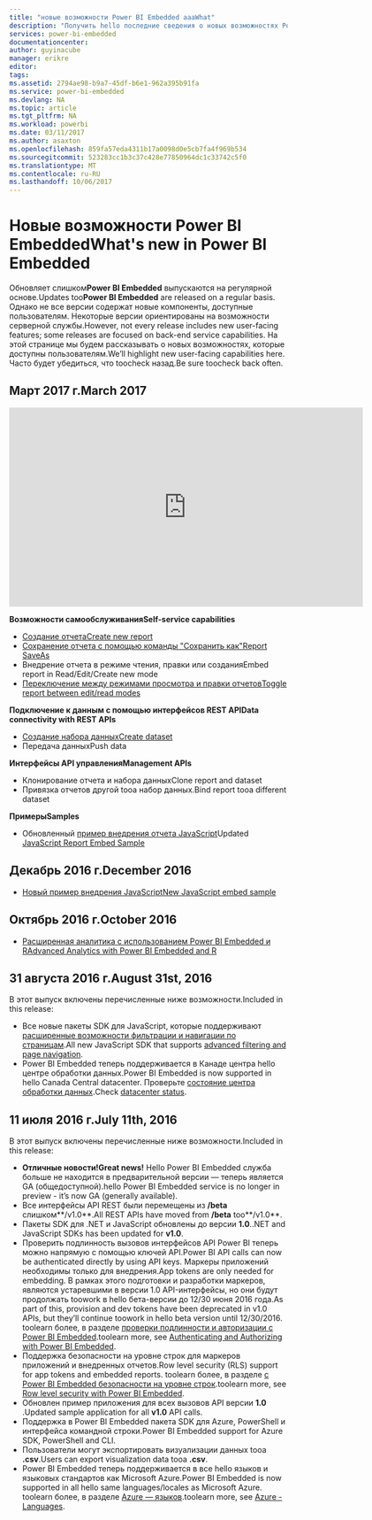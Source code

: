 ```yaml
---
title: "новые возможности Power BI Embedded aaaWhat"
description: "Получить hello последние сведения о новых возможностях Power BI Embedded"
services: power-bi-embedded
documentationcenter: 
author: guyinacube
manager: erikre
editor: 
tags: 
ms.assetid: 2794ae98-b9a7-45df-b6e1-962a395b91fa
ms.service: power-bi-embedded
ms.devlang: NA
ms.topic: article
ms.tgt_pltfrm: NA
ms.workload: powerbi
ms.date: 03/11/2017
ms.author: asaxton
ms.openlocfilehash: 859fa57eda4311b17a0098d0e5cb7fa4f969b534
ms.sourcegitcommit: 523283cc1b3c37c428e77850964dc1c33742c5f0
ms.translationtype: MT
ms.contentlocale: ru-RU
ms.lasthandoff: 10/06/2017
---
```

# <a name="whats-new-in-power-bi-embedded"></a><span data-ttu-id="75ae3-103">Новые возможности Power BI Embedded</span><span class="sxs-lookup"><span data-stu-id="75ae3-103">What's new in Power BI Embedded</span></span>

<span data-ttu-id="75ae3-104">Обновляет слишком**Power BI Embedded** выпускаются на регулярной основе.</span><span class="sxs-lookup"><span data-stu-id="75ae3-104">Updates too**Power BI Embedded** are released on a regular basis.</span></span> <span data-ttu-id="75ae3-105">Однако не все версии содержат новые компоненты, доступные пользователям. Некоторые версии ориентированы на возможности серверной службы.</span><span class="sxs-lookup"><span data-stu-id="75ae3-105">However, not every release includes new user-facing features; some releases are focused on back-end service capabilities.</span></span> <span data-ttu-id="75ae3-106">На этой странице мы будем рассказывать о новых возможностях, которые доступны пользователям.</span><span class="sxs-lookup"><span data-stu-id="75ae3-106">We’ll highlight new user-facing capabilities here.</span></span> <span data-ttu-id="75ae3-107">Часто будет убедиться, что toocheck назад.</span><span class="sxs-lookup"><span data-stu-id="75ae3-107">Be sure toocheck back often.</span></span>

## <a name="march-2017"></a><span data-ttu-id="75ae3-108">Март 2017 г.</span><span class="sxs-lookup"><span data-stu-id="75ae3-108">March 2017</span></span>

<iframe width="640" height="360" src="https://www.youtube.com/embed/ibuN4DzCl5c?showinfo=0" frameborder="0" allowfullscreen></iframe>

<span data-ttu-id="75ae3-109">**Возможности самообслуживания**</span><span class="sxs-lookup"><span data-stu-id="75ae3-109">**Self-service capabilities**</span></span>

* [<span data-ttu-id="75ae3-110">Создание отчета</span><span class="sxs-lookup"><span data-stu-id="75ae3-110">Create new report</span></span>](power-bi-embedded-create-report-from-dataset.md)
* [<span data-ttu-id="75ae3-111">Сохранение отчета с помощью команды "Сохранить как"</span><span class="sxs-lookup"><span data-stu-id="75ae3-111">Report SaveAs</span></span>](power-bi-embedded-save-reports.md)
* <span data-ttu-id="75ae3-112">Внедрение отчета в режиме чтения, правки или создания</span><span class="sxs-lookup"><span data-stu-id="75ae3-112">Embed report in Read/Edit/Create new mode</span></span> 
* [<span data-ttu-id="75ae3-113">Переключение между режимами просмотра и правки отчетов</span><span class="sxs-lookup"><span data-stu-id="75ae3-113">Toggle report between edit/read modes</span></span>](power-bi-embedded-toggle-mode.md)

<span data-ttu-id="75ae3-114">**Подключение к данным с помощью интерфейсов REST API**</span><span class="sxs-lookup"><span data-stu-id="75ae3-114">**Data connectivity with REST APIs**</span></span>

* [<span data-ttu-id="75ae3-115">Создание набора данных</span><span class="sxs-lookup"><span data-stu-id="75ae3-115">Create dataset</span></span>](https://msdn.microsoft.com/library/azure/mt778875.aspx)
* <span data-ttu-id="75ae3-116">Передача данных</span><span class="sxs-lookup"><span data-stu-id="75ae3-116">Push data</span></span> 

<span data-ttu-id="75ae3-117">**Интерфейсы API управления**</span><span class="sxs-lookup"><span data-stu-id="75ae3-117">**Management APIs**</span></span>

* <span data-ttu-id="75ae3-118">Клонирование отчета и набора данных</span><span class="sxs-lookup"><span data-stu-id="75ae3-118">Clone report and dataset</span></span>
* <span data-ttu-id="75ae3-119">Привязка отчетов другой tooa набор данных.</span><span class="sxs-lookup"><span data-stu-id="75ae3-119">Bind report tooa different dataset</span></span>

<span data-ttu-id="75ae3-120">**Примеры**</span><span class="sxs-lookup"><span data-stu-id="75ae3-120">**Samples**</span></span>

* <span data-ttu-id="75ae3-121">Обновленный [пример внедрения отчета JavaScript](https://microsoft.github.io/PowerBI-JavaScript/demo)</span><span class="sxs-lookup"><span data-stu-id="75ae3-121">Updated [JavaScript Report Embed Sample](https://microsoft.github.io/PowerBI-JavaScript/demo)</span></span>

## <a name="december-2016"></a><span data-ttu-id="75ae3-122">Декабрь 2016 г.</span><span class="sxs-lookup"><span data-stu-id="75ae3-122">December 2016</span></span>

* [<span data-ttu-id="75ae3-123">Новый пример внедрения JavaScript</span><span class="sxs-lookup"><span data-stu-id="75ae3-123">New JavaScript embed sample</span></span>](https://microsoft.github.io/PowerBI-JavaScript/demo/)

## <a name="october-2016"></a><span data-ttu-id="75ae3-124">Октябрь 2016 г.</span><span class="sxs-lookup"><span data-stu-id="75ae3-124">October 2016</span></span>

* [<span data-ttu-id="75ae3-125">Расширенная аналитика с использованием Power BI Embedded и R</span><span class="sxs-lookup"><span data-stu-id="75ae3-125">Advanced Analytics with Power BI Embedded and R</span></span>](https://powerbi.microsoft.com/blog/r-in-pbie/)

## <a name="august-31st-2016"></a><span data-ttu-id="75ae3-126">31 августа 2016 г.</span><span class="sxs-lookup"><span data-stu-id="75ae3-126">August 31st, 2016</span></span>
<span data-ttu-id="75ae3-127">В этот выпуск включены перечисленные ниже возможности.</span><span class="sxs-lookup"><span data-stu-id="75ae3-127">Included in this release:</span></span>

* <span data-ttu-id="75ae3-128">Все новые пакеты SDK для JavaScript, которые поддерживают [расширенные возможности фильтрации и навигации по страницам](power-bi-embedded-interact-with-reports.md).</span><span class="sxs-lookup"><span data-stu-id="75ae3-128">All new JavaScript SDK that supports [advanced filtering and page navigation](power-bi-embedded-interact-with-reports.md).</span></span>
* <span data-ttu-id="75ae3-129">Power BI Embedded теперь поддерживается в Канаде центра hello центре обработки данных.</span><span class="sxs-lookup"><span data-stu-id="75ae3-129">Power BI Embedded is now supported in hello Canada Central datacenter.</span></span> <span data-ttu-id="75ae3-130">Проверьте [состояние центра обработки данных](https://azure.microsoft.com/status/).</span><span class="sxs-lookup"><span data-stu-id="75ae3-130">Check [datacenter status](https://azure.microsoft.com/status/).</span></span>

## <a name="july-11th-2016"></a><span data-ttu-id="75ae3-131">11 июля 2016 г.</span><span class="sxs-lookup"><span data-stu-id="75ae3-131">July 11th, 2016</span></span>
<span data-ttu-id="75ae3-132">В этот выпуск включены перечисленные ниже возможности.</span><span class="sxs-lookup"><span data-stu-id="75ae3-132">Included in this release:</span></span>

* <span data-ttu-id="75ae3-133">**Отличные новости!**</span><span class="sxs-lookup"><span data-stu-id="75ae3-133">**Great news!**</span></span> <span data-ttu-id="75ae3-134">Hello Power BI Embedded служба больше не находится в предварительной версии — теперь является GA (общедоступной).</span><span class="sxs-lookup"><span data-stu-id="75ae3-134">hello Power BI Embedded service is no longer in preview - it’s now GA (generally available).</span></span>  
* <span data-ttu-id="75ae3-135">Все интерфейсы API REST были перемещены из **/beta** слишком**/v1.0**.</span><span class="sxs-lookup"><span data-stu-id="75ae3-135">All REST APIs have moved from **/beta** too**/v1.0**.</span></span>
* <span data-ttu-id="75ae3-136">Пакеты SDK для .NET и JavaScript обновлены до версии **1.0**.</span><span class="sxs-lookup"><span data-stu-id="75ae3-136">.NET and JavaScript SDKs has been updated for **v1.0**.</span></span>
* <span data-ttu-id="75ae3-137">Проверить подлинность вызовов интерфейсов API Power BI теперь можно напрямую с помощью ключей API.</span><span class="sxs-lookup"><span data-stu-id="75ae3-137">Power BI API calls can now be authenticated directly by using API keys.</span></span> <span data-ttu-id="75ae3-138">Маркеры приложений необходимы только для внедрения.</span><span class="sxs-lookup"><span data-stu-id="75ae3-138">App tokens are only needed for embedding.</span></span> <span data-ttu-id="75ae3-139">В рамках этого подготовки и разработки маркеров, являются устаревшими в версии 1.0 API-интерфейсы, но они будут продолжать toowork в hello бета-версии до 12/30 июня 2016 года.</span><span class="sxs-lookup"><span data-stu-id="75ae3-139">As part of this, provision and dev tokens have been deprecated in v1.0 APIs, but they’ll continue toowork in hello beta version until 12/30/2016.</span></span> <span data-ttu-id="75ae3-140">toolearn более, в разделе [проверки подлинности и авторизации с Power BI Embedded](power-bi-embedded-app-token-flow.md).</span><span class="sxs-lookup"><span data-stu-id="75ae3-140">toolearn more, see [Authenticating and Authorizing with Power BI Embedded](power-bi-embedded-app-token-flow.md).</span></span>
* <span data-ttu-id="75ae3-141">Поддержка безопасности на уровне строк для маркеров приложений и внедренных отчетов.</span><span class="sxs-lookup"><span data-stu-id="75ae3-141">Row level security (RLS) support for app tokens and embedded reports.</span></span> <span data-ttu-id="75ae3-142">toolearn более, в разделе [с Power BI Embedded безопасности на уровне строк](power-bi-embedded-rls.md).</span><span class="sxs-lookup"><span data-stu-id="75ae3-142">toolearn more, see [Row level security with Power BI Embedded](power-bi-embedded-rls.md).</span></span>
* <span data-ttu-id="75ae3-143">Обновлен пример приложения для всех вызовов API версии **1.0** .</span><span class="sxs-lookup"><span data-stu-id="75ae3-143">Updated sample application for all **v1.0** API calls.</span></span>
* <span data-ttu-id="75ae3-144">Поддержка в Power BI Embedded пакета SDK для Azure, PowerShell и интерфейса командной строки.</span><span class="sxs-lookup"><span data-stu-id="75ae3-144">Power BI Embedded support for Azure SDK, PowerShell and CLI.</span></span>
* <span data-ttu-id="75ae3-145">Пользователи могут экспортировать визуализации данных tooa **.csv**.</span><span class="sxs-lookup"><span data-stu-id="75ae3-145">Users can export visualization data tooa **.csv**.</span></span>
* <span data-ttu-id="75ae3-146">Power BI Embedded теперь поддерживается в все hello языков и языковых стандартов как Microsoft Azure.</span><span class="sxs-lookup"><span data-stu-id="75ae3-146">Power BI Embedded is now supported in all hello same languages/locales as Microsoft Azure.</span></span> <span data-ttu-id="75ae3-147">toolearn более, в разделе [Azure — языков](http://social.technet.microsoft.com/wiki/contents/articles/4234.windows-azure-extent-of-localization.aspx).</span><span class="sxs-lookup"><span data-stu-id="75ae3-147">toolearn more, see  [Azure - Languages](http://social.technet.microsoft.com/wiki/contents/articles/4234.windows-azure-extent-of-localization.aspx).</span></span>

